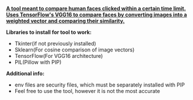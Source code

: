 <u><b>A tool meant to compare human faces clicked within a certain time limit.
Uses TensorFlow's VGG16 to compare faces by converting images into a weighted vector and comparing their similarity.</b></u>

<b>Libraries to install for tool to work: </b>
- Tkinter(if not previously installed)
- Sklearn(For cosine comparison of image vectors)
- TensorFlow(For VGG16 architecture)
- PIL(Pillow with PIP)

<b>Additional info: </b>

- env files are security files, which must be separately installed with PIP
- Feel free to use the tool, however it is not the most accurate